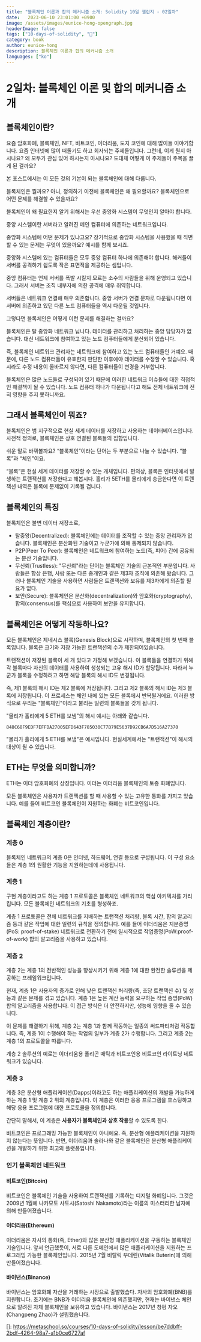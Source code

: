 ```yaml
---
title: "블록체인 이론과 합의 메커니즘 소개: Solidity 10일 챌린지 - 02일차"
date:   2023-06-10 23:01:00 +0900
image: /assets/images/eunice-hong-opengraph.jpg
headerImage: false
tags: ["10-days-of-solidity", "🌿"]
category: book
author: eunice-hong
description: 블록체인 이론과 합의 메커니즘 소개
languages: ["ko"]
---
```


# **2일차: 블록체인 이론 및 합의 메커니즘 소개**

## 블록체인이란?

요즘 암호화폐, 블록체인, NFT, 비트코인, 이더리움, 도지 코인에 대해 많이들 이야기합니다. 요즘 인터넷에 많이 떠돌기도 하고 회자되는 주제들입니다. 그런데, 이게 뭔지 아시나요? 왜 모두가 관심 있어 하시는지 아시나요? 도대체 어떻게 이 주제들이 주목을 끌게 된 걸까요?

본 포스트에서는 이 모든 것의 기본이 되는 블록체인에 대해 다룹니다.

블록체인은 뭘까요? 아니, 정의하기 이전에 블록체인은 왜 필요할까요? 블록체인으로 어떤 문제를 해결할 수 있을까요?

블록체인이 왜 필요한지 알기 위해서는 우선 중앙화 시스템이 무엇인지 알아야 합니다.

중앙 시스템이란 서버라고 알려진 메인 컴퓨터에 의존하는 네트워크입니다.

중앙화 시스템에 어떤 문제가 있냐고요? 장기적으로 중앙화 시스템을 사용했을 때 직면할 수 있는 문제는 무엇이 있을까요? 예시를 함께 보시죠.

중앙화 시스템에 있는 컴퓨터들은 모두 중앙 컴퓨터 하나에 의존해야 합니다. 해커들이 서버를 공격하기 쉽도록 작은 표면적을 제공하는 셈입니다.

중앙 컴퓨터는 언제 서버를 폭발 시킬지 모르는 소수의 사람들을 위해 운영되고 있습니다. 그래서 서버는 조직 내부자에 의한 공격에 매우 취약합니다.

서버들은 네트워크 연결해 매우 의존합니다. 중앙 서버가 연결 문자로 다운됩니다면 이 서버에 의존하고 있던 다른 노드 컴퓨터들을 역시 다운될 것입니다.

그렇다면 블록체인은 어떻게 이런 문제를 해결하는 걸까요?

블록체인은 탈 중앙화 네트워크 닙니다. 데이터를 관리하고 처리하는 중앙 담당자가 없습니다. 대신 네트워크에 참여하고 있는 노드 컴퓨터들에게 분산되어 있습니다.

즉, 블록체인 네트워크 관리자는 네트워크에 참여하고 있는 노드 컴퓨터들인 거예요. 때문에, 다른 노드 컴퓨터들이 유효한지 판단한 이후에야 데이터를 수정할 수 있습니다. 혹시라도 수정 내용이 올바르지 않다면, 다른 컴퓨터들이 변경을 거부합니다.

블록체인은 많은 노드들로 구성되어 있기 때문에 이러한 네트워크 이슈들에 대한 직접적인 해결책이 될 수 있습니다. 노드 컴퓨터 하나가 다운됩니다고 해도 전체 네트워크에 전혀 영향을 주지 못하니까요.

## 그래서 블록체인이 뭐죠?

블록체인은 범 지구적으로 현실 세계 데이터를 저장하고 사용하는 데이터베이스입니다. 사전적 정의로, 블록체인은 상호 연결된 블록들의 집합입니다.

쉬운 말로 바꿔볼까요? “블록체인”이라는 단어는 두 부분으로 나눌 수 있습니다. “블록”과 “체인”이요.

“블록”은 현실 세계 데이터를 저장할 수 있는 개체입니다. 편의상, 블록은 인터넷에서 발생하는 트랜잭션를 저장한다고 해봅시다. 홀리가 5ETH를 몰리에게 송금한다면 이 트랜잭션 내역은 블록에 문제없이 기록될 겁니다.

## 블록체인의 특징

블록체인은 불변 데이터 저장소로,
* 탈중앙(Decentralized): 블록체인에는 데이터를 조작할 수 있는 중앙 관리자가 없습니다. 블록체인은 분산화된 기술이고 누군가에 의해 통제되지 않습니다.
* P2P(Peer To Peer): 블록체인은 네트워크에 참여하는 노드(즉, 피어) 간에 공유되는 분산 기술입니다.
* 무신뢰(Trustless): "무신뢰"라는 단어는 블록체인 기술의 근본적인 부분입니다. 사람들은 항상 은행, 사람 또는 다른 중개인과 같은 제3자 조직에 의존해 왔습니다. 그러나 블록체인 기술을 사용하면 사람들은 트랜잭션와 보유를 제3자에게 의존할 필요가 없다.
* 보안(Secure): 블록체인은 분산화(decentralization)와 암호화(cryptography), 합의(consensus)를 핵심으로 사용하여 보안을 유지합니다.

## 블록체인은 어떻게 작동하나요?

모든 블록체인은 제네시스 블록(Genesis Block)으로 시작하며, 블록체인의 첫 번째 블록입니다. 블록은 크기와 저장 가능한 트랜잭션의 수가 제한되어있습니다.

트랜잭션이 저장된 블록이 세 개 있다고 가정해 보겠습니다. 이 블록들을 연결하기 위해 각 블록마다 자신의 데이터를 사용하여 생성되는 고유 해시 ID가 할당됩니다. 따라서 누군가 블록을 수정하려고 하면 해당 블록의 해시 ID도 변경됩니다.

즉, 제1 블록의 해시 ID는 제2 블록에 저장됩니다. 그리고 제2 블록의 해시 ID는 제3 블록에 저장됩니다. 이 프로세스는 체인 내에 있는 모든 블록에서 반복될거에요. 이러한 방식으로 우리는 "블록체인"이라고 불리는 일련의 블록들을 갖게 됩니다.

"몰리가 홀리에게 5 ETH를 보냄"의 해시 예시는 아래와 같습니다.

`848C68F9EDF7EFFDA27005EFD643F785030C77B79E5637D92CB6A7D516A27370`

"몰리가 홀리에게 5 ETH를 보냄"은 예시입니다. 현실세계에서는 "트랜잭션"이 해시의 대상이 될 수 있습니다.

## ETH는 무엇을 의미합니까?

ETH는 이더 암호화폐의 상징입니다. 이더는 이더리움 블록체인의 토종 화폐입니다.

모든 블록체인은 사용자가 트랜잭션를 할 때 사용할 수 있는 고유한 통화를 가지고 있습니다. 예를 들어 비트코인 블록체인이 지원하는 화폐는 비트코인입니다.

## 블록체인 계층이란?

### 계층 0

블록체인 네트워크의 계층 0은 인터넷, 하드웨어, 연결 등으로 구성됩니다. 이 구성 요소들은 계층 1의 원활한 기능을 지원하는데에 사용됩니다.

### 계층 1

구현 계층이라고도 하는 계층 1 프로토콜은 블록체인 네트워크의 핵심 아키텍처를 가리킵니다. 모든 블록체인 네트워크의 기초를 형성하죠.

계층 1 프로토콜은 전체 네트워크를 지배하는 트랜잭션 처리량, 블록 시간, 합의 알고리즘 등과 같은 작업에 대한 일련의 규칙을 정의합니다. 예를 들어 이더리움은 지분증명(PoS: proof-of-stake) 네트워크로 전환하기 전에 일시적으로 작업증명(PoW:proof-of-work) 합의 알고리즘을 사용하고 있습니다.

### 계층 2

계층 2는 계층 1의 전반적인 성능을 향상시키기 위해 계층 1에 대한 완전한 솔루션을 제공하는 프레임워크입니다.

현재, 계층 1은 사용자의 증가로 인해 낮은 트랜잭션 처리량(즉, 초당 트랜잭션 수) 및 성능과 같은 문제를 겪고 있습니다. 계층 1은 높은 계산 능력을 요구하는 작업 증명(PoW) 합의 알고리즘을 사용합니다. 이 접근 방식은 더 안전하지만, 성능에 영향을 줄 수 있습니다.

이 문제를 해결하기 위해, 계층 2는 계층 1과 함께 작동하는 일종의 써드파티처럼 작동합니다. 즉, 계층 1이 수행해야 하는 작업의 일부가 계층 2가 수행합니다. 그리고 계층 2는 계층 1의 프로토콜을 따릅니다.

계층 2 솔루션의 예로는 이더리움용 폴리곤 매틱과 비트코인용 비트코인 라이트닝 네트워크가 있습니다.

### 계층 3

계층 3은 분산형 애플리케이션(Dapps)이라고도 하는 애플리케이션의 개발을 가능하게 하는 계층 1 및 계층 2 위의 계층입니다. 이 계층은 이러한 응용 프로그램을 호스팅하고 해당 응용 프로그램에 대한 프로토콜을 정의합니다.

간단히 말해서, 이 계층은 **사용자가 블록체인과 상호 작용**할 수 있도록 한다.

비트코인은 프로그래밍 가능한 블록체인이 아니에요. 즉, 분산형 애플리케이션을 지원하지 않는다는 뜻입니다. 반면, 이더리움과 솔라나와 같은 블록체인은 분산형 애플리케이션을 개발하기 위한 최고의 플랫폼입니다.

### 인기 블록체인 네트워크

#### 비트코인(Bitcoin)

비트코인은 블록체인 기술을 사용하여 트랜잭션를 기록하는 디지털 화폐입니다. 그것은 2009년 1월에 나카모토 사토시(Satoshi Nakamoto)라는 이름의 미스터리한 남자에 의해 만들어졌습니다.

#### 이더리움(Ethereum)

이더리움은 자사의 통화(즉, Ether)와 많은 분산형 애플리케이션을 구동하는 블록체인 기술입니다. 앞서 언급했듯이, 서로 다른 도메인에서 많은 애플리케이션을 지원하는 프로그래밍 가능한 블록체인입니다. 2015년 7월 비탈릭 부테린(Vitalik Buterin)에 의해 만들어졌습니다.

#### 바이낸스(Binance)

바이낸스는 암호화폐 자산을 거래하는 시장으로 출발했습다. 자사의 암호화폐(BNB)를 지원합니다. 초기에는 BNB가 이더리움 블록체인에 의존했지만, 현재는 바이낸스 체인으로 알려진 자체 블록체인을 보유하고 있습니다. 바이낸스는 2017년 창펑 자오(Changpeng Zhao)가 설립했습니다.

[]: https://metaschool.so/courses/10-days-of-solidity/lesson/be7ddbff-2bdf-4264-98a7-a1b0ce6727af